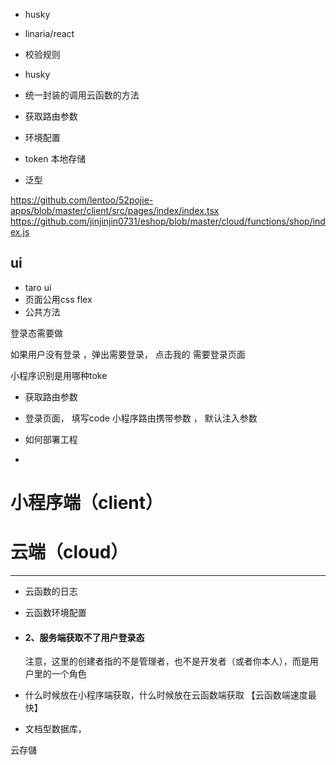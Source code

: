 
- husky
- linaria/react
- 校验规则
- husky
- 统一封装的调用云函数的方法 

- 获取路由参数
- 环境配置

- token 本地存储


- 泛型  

https://github.com/lentoo/52pojie-apps/blob/master/client/src/pages/index/index.tsx
https://github.com/jinjinjin0731/eshop/blob/master/cloud/functions/shop/index.js

<!-- 可学习
 https://github.com/hi-our/hi-face/blob/master/taro/src/app.js  -->

<!--  鉴权 https://juejin.cn/post/6844904032138428424 -->
<!-- tabbar  -->
<!-- https://cloud.tencent.com/developer/article/1738699 -->
## ui  
- taro ui
- 页面公用css  flex
- 公共方法 


登录态需要做


如果用户没有登录 ，弹出需要登录，  点击我的  需要登录页面

小程序识别是用哪种toke

- 获取路由参数  

- 登录页面， 填写code 
小程序路由携带参数 ， 默认注入参数

- 如何部署工程
- 

# 小程序端（client）

# 云端（cloud）



---
- 云函数的日志

- 云函数环境配置

- #### 2、服务端获取不了用户登录态

  注意，这里的创建者指的不是管理者，也不是开发者（或者你本人），而是用户里的一个角色

- 什么时候放在小程序端获取，什么时候放在云函数端获取  【云函数端速度最快】

- 文档型数据库，

 



云存儲
